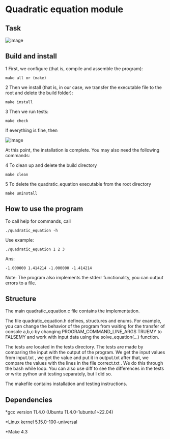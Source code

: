 # Quadratic equation module

## Task

![image](https://github.com/Pavel-Robot/quadratic_equation/assets/50141984/9910074c-6523-44d5-82d3-6b6a2b735f0e)

## Build and install
1 First, we configure (that is, compile and assemble the program):

```
make all or (make) 
```

2 Then we install (that is, in our case, we transfer the executable file to the root and delete the build folder):

```
make install
```

3 Then we run tests:

```
make check
```

If everything is fine, then

![image](https://github.com/Pavel-Robot/quadratic_equation/assets/50141984/bf96f2b2-a9c3-4054-9cd2-7dda888c9846)

At this point, the installation is complete. You may also need the following commands:

4 To clean up and delete the build directory

```
make clean 
```

5 To delete the quadratic_equation executable from the root directory

```
make uninstall
```

## How to use the program

To call help for commands, call

```
./quadratic_equation -h
```

Use example:

```
./quadratic_equation 1 2 3 
```

Ans:

```
-1.000000 1.414214 -1.000000 -1.414214
```

Note: The program also implements the stderr functionality, you can output errors to a file.

## Structure

The main quadratic_equation.c file contains the implementation.

The file quadratic_equation.h defines, structures and enums.
For example, you can change the behavior of the program from waiting for the transfer of console a,b,c by changing PROGRAM_COMMAND_LINE_ARGS TRUEMY to FALSEMY and work with input data using the solve_equation(...) function.

The tests are located in the tests directory. The tests are made by comparing the input with the output of the program. We get the input values from input.txt , we get the value and put it in output.txt after that, we compare the values with the lines in the file correct.txt . We do this through the bash while loop. You can also use diff to see the differences in the tests or write python unit testing separately, but I did so.

The makefile contains installation and testing instructions.

## Dependencies

*gcc version 11.4.0 (Ubuntu 11.4.0-1ubuntu1~22.04)

*Linux kernel 5.15.0-100-universal

*Make 4.3
